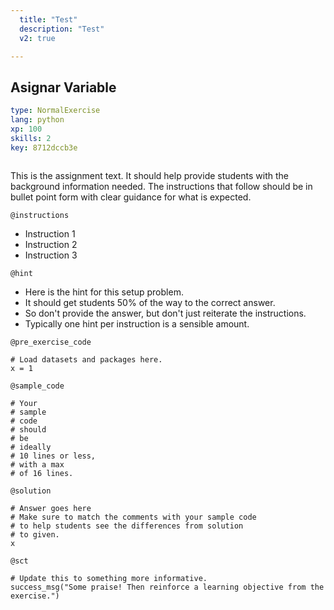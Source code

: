 ```yaml
---
  title: "Test"
  description: "Test"
  v2: true

---
```

## Asignar Variable

```yaml
type: NormalExercise
lang: python
xp: 100
skills: 2
key: 8712dccb3e



```

This is the assignment text. It should help provide students with the background information needed.
The instructions that follow should be in bullet point form with clear guidance for what is expected.

`@instructions`
- Instruction 1
- Instruction 2
- Instruction 3

`@hint`
- Here is the hint for this setup problem. 
- It should get students 50% of the way to the correct answer.
- So don't provide the answer, but don't just reiterate the instructions.
- Typically one hint per instruction is a sensible amount.

`@pre_exercise_code`
```{python}
# Load datasets and packages here.
x = 1
```
`@sample_code`
```{python}
# Your
# sample
# code
# should
# be
# ideally
# 10 lines or less,
# with a max
# of 16 lines.
```
`@solution`
```{python}
# Answer goes here
# Make sure to match the comments with your sample code
# to help students see the differences from solution
# to given.
x
```
`@sct`
```{python}
# Update this to something more informative.
success_msg("Some praise! Then reinforce a learning objective from the exercise.")
```




